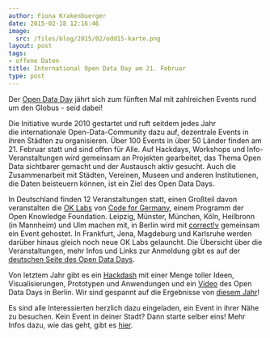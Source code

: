 ```yaml
---
author: Fiona Krakenbuerger
date: 2015-02-18 12:16:46
image:
  src: /files/blog/2015/02/odd15-karte.png
layout: post
tags:
- offene Daten
title: International Open Data Day am 21. Februar
type: post
---
```

Der [Open Data Day](http://opendataday.org/) jährt sich zum fünften Mal mit zahlreichen Events rund um den Globus - seid dabei!

Die Initiative wurde 2010 gestartet und ruft seitdem jedes Jahr die internationale Open-Data-Community dazu auf, dezentrale Events in ihren Städten zu organisieren. Über 100 Events in über 50 Länder finden am 21. Februar statt und sind offen für Alle. Auf Hackdays, Workshops und Info-Veranstaltungen wird gemeinsam an Projekten gearbeitet, das Thema Open Data sichtbarer gemacht und der Austausch aktiv gesucht. Auch die Zusammenarbeit mit Städten, Vereinen, Museen und anderen Institutionen, die Daten beisteuern können, ist ein Ziel des Open Data Days.

In Deutschland finden 12 Veranstaltungen statt, einen Großteil davon veranstalten die [OK Labs](http://codefor.de/labs) von [Code for Germany](http://codefor.de), einem Programm der Open Knowledge Foundation. Leipzig, Münster, München, Köln, Heilbronn (in Mannheim) und Ulm machen mit, in Berlin wird mit [correct!v](http://correctiv.org) gemeinsam ein Event gehostet. In Frankfurt, Jena, Magdeburg und Karlsruhe werden darüber hinaus gleich noch neue OK Labs gelauncht. Die Übersicht über die Veranstaltungen, mehr Infos und Links zur Anmeldung gibt es auf der [deutschen Seite des Open Data Days](http://de.opendataday.org/).

Von letztem Jahr gibt es ein [Hackdash](http://odd14.hackdash.org/) mit einer Menge toller Ideen, Visualisierungen, Prototypen und Anwendungen und ein [Video](http://vimeo.com/87885835) des Open Data Days in Berlin. Wir sind gespannt auf die Ergebnisse von [diesem Jahr](http://odd15.hackdash.org/)!

Es sind alle Interessierten herzlich dazu eingeladen, ein Event in ihrer Nähe zu besuchen. Kein Event in deiner Stadt? Dann starte selber eins! Mehr Infos dazu, wie das geht, gibt es [hier](http://wiki.opendataday.org/2015/City_Events#Instructions_for_Event_Organizers).